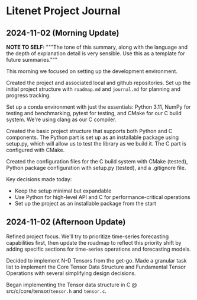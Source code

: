 # Litenet Project Journal

## 2024-11-02 (Morning Update)

**NOTE TO SELF:** """The tone of this summary, along with the language and the depth of explanation detail is very sensible. Use this as a template for future summaries."""

This morning we focused on setting up the development environment.

Created the project and associated local and github repositories. Set up the initial project structure with `roadmap.md` and `journal.md` for planning and progress tracking.

Set up a conda environment with just the essentials: Python 3.11,  NumPy for testing and benchmarking, pytest for testing, and CMake for our C build system. We're using clang as our C compiler.

Created the basic project structure that supports both Python and C components. The Python part is set up as an installable package using setup.py, which will allow us to test the library as we build it. The C part is configured with CMake.

Created the configuration files for the C build system with CMake (tested), Python package configuration with setup.py (tested), and a .gitignore file. 

Key decisions made today:
- Keep the setup minimal but expandable
- Use Python for high-level API and C for performance-critical operations   
- Set up the project as an installable package from the start

## 2024-11-02 (Afternoon Update)

Refined project focus. We'll try to prioritize time-series forecasting capabilities first, then update the roadmap to reflect this priority shift by adding specific sections for time-series operations and forecasting models.

Decided to implement N-D Tensors from the get-go. Made a granular task list to implement the Core Tensor Data Structure and Fundamental Tensor Operations with several simplifying design decisions. 

Began implementing the Tensor data structure in C @ src/c/core/tensor/`tensor.h` and `tensor.c`.

